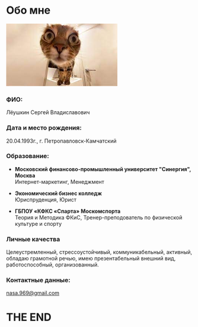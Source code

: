 # Обо мне

![Точно я](img/about_me.jpg)

### ФИО:
Лёушкин Сергей Владиславович

### Дата и место рождения:
20.04.1993г., г. Петропавловск-Камчатский

### Образование:

* **Московский финансово-промышленный университет "Синергия", Москва**  
Интернет-маркетинг, Менеджмент
* **Экономический бизнес колледж**  
Юриспруденция, Юрист
  
* **ГБПОУ «КФКС «Спарта» Москомспорта**  
Теория и Методика ФКиС, Тренер-преподователь по физической культуре и спорту

### Личные качества
Целеустремленный, стрессоустойчивый, коммуникабельный, активный, обладаю грамотной речью, имею презентабельный внешний вид, работоспособный, организованный.

### Контактные данные:
nasa.969@gmail.com

# THE END
